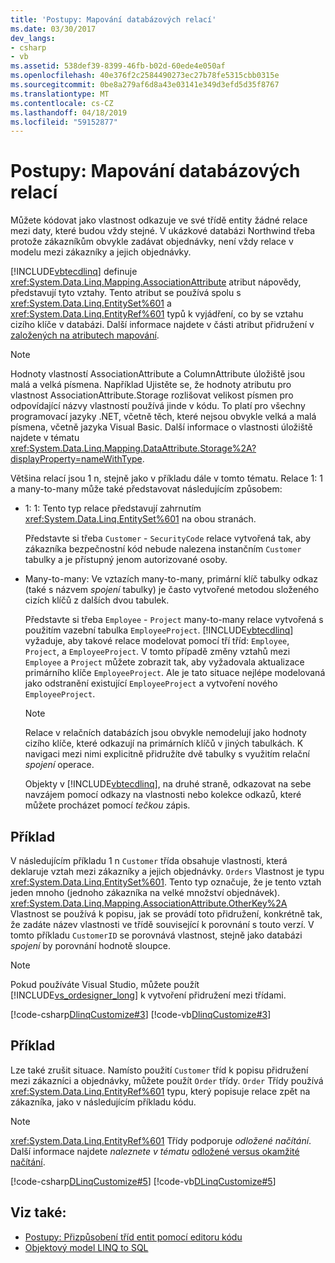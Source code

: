 ```yaml
---
title: 'Postupy: Mapování databázových relací'
ms.date: 03/30/2017
dev_langs:
- csharp
- vb
ms.assetid: 538def39-8399-46fb-b02d-60ede4e050af
ms.openlocfilehash: 40e376f2c2584490273ec27b78fe5315cbb0315e
ms.sourcegitcommit: 0be8a279af6d8a43e03141e349d3efd5d35f8767
ms.translationtype: MT
ms.contentlocale: cs-CZ
ms.lasthandoff: 04/18/2019
ms.locfileid: "59152877"
---
```

# <a name="how-to-map-database-relationships"></a>Postupy: Mapování databázových relací
Můžete kódovat jako vlastnost odkazuje ve své třídě entity žádné relace mezi daty, které budou vždy stejné. V ukázkové databázi Northwind třeba protože zákazníkům obvykle zadávat objednávky, není vždy relace v modelu mezi zákazníky a jejich objednávky.  
  
 [!INCLUDE[vbtecdlinq](../../../../../../includes/vbtecdlinq-md.md)] definuje <xref:System.Data.Linq.Mapping.AssociationAttribute> atribut nápovědy, představují tyto vztahy. Tento atribut se používá spolu s <xref:System.Data.Linq.EntitySet%601> a <xref:System.Data.Linq.EntityRef%601> typů k vyjádření, co by se vztahu cizího klíče v databázi. Další informace najdete v části atribut přidružení v [založených na atributech mapování](../../../../../../docs/framework/data/adonet/sql/linq/attribute-based-mapping.md).  
  
> [!NOTE]
>  Hodnoty vlastností AssociationAttribute a ColumnAttribute úložiště jsou malá a velká písmena. Například Ujistěte se, že hodnoty atributu pro vlastnost AssociationAttribute.Storage rozlišovat velikost písmen pro odpovídající názvy vlastností používá jinde v kódu. To platí pro všechny programovací jazyky .NET, včetně těch, které nejsou obvykle velká a malá písmena, včetně jazyka Visual Basic. Další informace o vlastnosti úložiště najdete v tématu <xref:System.Data.Linq.Mapping.DataAttribute.Storage%2A?displayProperty=nameWithType>.  
  
 Většina relací jsou 1 n, stejně jako v příkladu dále v tomto tématu. Relace 1: 1 a many-to-many může také představovat následujícím způsobem:  
  
-   1: 1: Tento typ relace představují zahrnutím <xref:System.Data.Linq.EntitySet%601> na obou stranách.  
  
     Představte si třeba `Customer` - `SecurityCode` relace vytvořená tak, aby zákazníka bezpečnostní kód nebude nalezena instančním `Customer` tabulky a je přístupný jenom autorizované osoby.  
  
-   Many-to-many: Ve vztazích many-to-many, primární klíč tabulky odkaz (také s názvem *spojení* tabulky) je často vytvořené metodou složeného cizích klíčů z dalších dvou tabulek.  
  
     Představte si třeba `Employee` - `Project` many-to-many relace vytvořená s použitím vazební tabulka `EmployeeProject`. [!INCLUDE[vbtecdlinq](../../../../../../includes/vbtecdlinq-md.md)] vyžaduje, aby takové relace modelovat pomocí tří tříd: `Employee`, `Project`, a `EmployeeProject`. V tomto případě změny vztahů mezi `Employee` a `Project` můžete zobrazit tak, aby vyžadovala aktualizace primárního klíče `EmployeeProject`. Ale je tato situace nejlépe modelovaná jako odstranění existující `EmployeeProject` a vytvoření nového `EmployeeProject`.  
  
    > [!NOTE]
    >  Relace v relačních databázích jsou obvykle nemodelují jako hodnoty cizího klíče, které odkazují na primárních klíčů v jiných tabulkách. K navigaci mezi nimi explicitně přidružíte dvě tabulky s využitím relační *spojení* operace.  
    >   
    >  Objekty v [!INCLUDE[vbtecdlinq](../../../../../../includes/vbtecdlinq-md.md)], na druhé straně, odkazovat na sebe navzájem pomocí odkazy na vlastnosti nebo kolekce odkazů, které můžete procházet pomocí *tečkou* zápis.  
  
## <a name="example"></a>Příklad  
 V následujícím příkladu 1 n `Customer` třída obsahuje vlastnosti, která deklaruje vztah mezi zákazníky a jejich objednávky.  `Orders` Vlastnost je typu <xref:System.Data.Linq.EntitySet%601>. Tento typ označuje, že je tento vztah jeden mnoho (jednoho zákazníka na velké množství objednávek). <xref:System.Data.Linq.Mapping.AssociationAttribute.OtherKey%2A> Vlastnost se používá k popisu, jak se provádí toto přidružení, konkrétně tak, že zadáte název vlastnosti ve třídě související k porovnání s touto verzí. V tomto příkladu `CustomerID` se porovnává vlastnost, stejně jako databázi *spojení* by porovnání hodnotě sloupce.  
  
> [!NOTE]
>  Pokud používáte Visual Studio, můžete použít [!INCLUDE[vs_ordesigner_long](../../../../../../includes/vs-ordesigner-long-md.md)] k vytvoření přidružení mezi třídami.  
  
 [!code-csharp[DlinqCustomize#3](../../../../../../samples/snippets/csharp/VS_Snippets_Data/DLinqCustomize/cs/Program.cs#3)]
 [!code-vb[DlinqCustomize#3](../../../../../../samples/snippets/visualbasic/VS_Snippets_Data/DLinqCustomize/vb/Module1.vb#3)]  
  
## <a name="example"></a>Příklad  
 Lze také zrušit situace. Namísto použití `Customer` tříd k popisu přidružení mezi zákazníci a objednávky, můžete použít `Order` třídy. `Order` Třídy používá <xref:System.Data.Linq.EntityRef%601> typu, který popisuje relace zpět na zákazníka, jako v následujícím příkladu kódu.  
  
> [!NOTE]
>  <xref:System.Data.Linq.EntityRef%601> Třídy podporuje *odložené načítání*. Další informace najdete *naleznete v tématu* [odložené versus okamžité načítání](../../../../../../docs/framework/data/adonet/sql/linq/deferred-versus-immediate-loading.md).  
  
 [!code-csharp[DLinqCustomize#5](../../../../../../samples/snippets/csharp/VS_Snippets_Data/DLinqCustomize/cs/Program.cs#5)]
 [!code-vb[DLinqCustomize#5](../../../../../../samples/snippets/visualbasic/VS_Snippets_Data/DLinqCustomize/vb/Module1.vb#5)]  
  
## <a name="see-also"></a>Viz také:

- [Postupy: Přizpůsobení tříd entit pomocí editoru kódu](../../../../../../docs/framework/data/adonet/sql/linq/how-to-customize-entity-classes-by-using-the-code-editor.md)
- [Objektový model LINQ to SQL](../../../../../../docs/framework/data/adonet/sql/linq/the-linq-to-sql-object-model.md)
